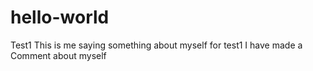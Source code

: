 # hello-world
Test1
This is me saying something about myself for test1
I have made a Comment about myself
